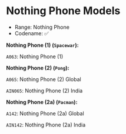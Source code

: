 # Nothing Phone Models

- Range: Nothing Phone
- Codename: ✅

**Nothing Phone (1) (`Spacewar`):**

`A063`: Nothing Phone (1)

**Nothing Phone (2) (`Pong`):**

`A065`: Nothing Phone (2) Global

`AIN065`: Nothing Phone (2) India

**Nothing Phone (2a) (`Pacman`):**

`A142`: Nothing Phone (2a) Global

`AIN142`: Nothing Phone (2a) India